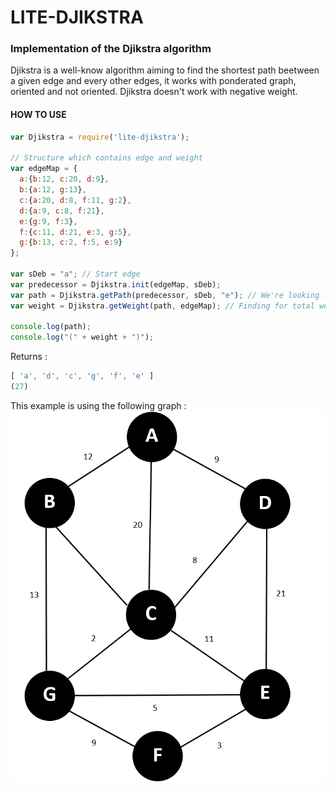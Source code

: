 # LITE-DJIKSTRA
### Implementation of the Djikstra algorithm

Djikstra is a well-know algorithm aiming to find the shortest path beetween a given edge and every other edges, it works with ponderated graph, oriented and not oriented.
Djikstra doesn't work with negative weight.

#### HOW TO USE
```javascript
var Djikstra = require('lite-djikstra');

// Structure which contains edge and weight
var edgeMap = {
  a:{b:12, c:20, d:9},
  b:{a:12, g:13},
  c:{a:20, d:8, f:11, g:2},
  d:{a:9, c:8, f:21},
  e:{g:9, f:3},
  f:{c:11, d:21, e:3, g:5},
  g:{b:13, c:2, f:5, e:9}
};

var sDeb = "a"; // Start edge
var predecessor = Djikstra.init(edgeMap, sDeb);
var path = Djikstra.getPath(predecessor, sDeb, "e"); // We're looking for the shorter path to e
var weight = Djikstra.getWeight(path, edgeMap); // Finding for total weight

console.log(path);
console.log("(" + weight + ")");

```
Returns :

```javascript
[ 'a', 'd', 'c', 'g', 'f', 'e' ]
(27)
```

This example is using the following graph :
![Image of used graph](/graph.png)

